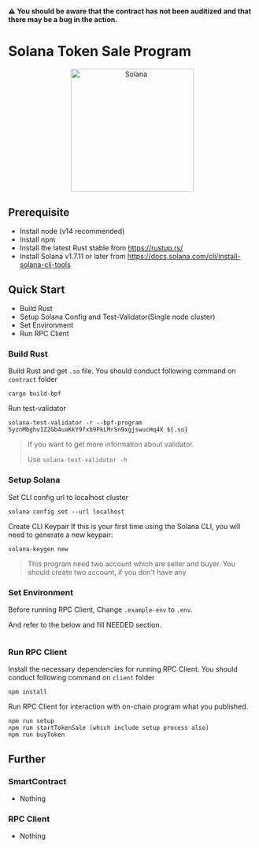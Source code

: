 #### ⚠️ You should be aware that the contract has not been auditized and that there may be a bug in the action.

# Solana Token Sale Program

<p align="center">
  <a href="https://solana.com">
    <img alt="Solana" src="https://i.imgur.com/uBVzyX3.png" width="250" />
  </a>
</p>

<p><p>

## Prerequisite

- Install node (v14 recommended)
- Install npm
- Install the latest Rust stable from https://rustup.rs/
- Install Solana v1.7.11 or later from https://docs.solana.com/cli/install-solana-cli-tools

## Quick Start

- Build Rust
- Setup Solana Config and Test-Validator(Single node cluster)
- Set Environment
- Run RPC Client

### Build Rust

Build Rust and get `.so` file. You should conduct following command on `contract` folder

```
cargo build-bpf
```

Run test-validator

```
solana-test-validator -r --bpf-program 5yznMbghv1Z2Gb4uaKkY9fxb9PkLMrSn9xgjswucHq4X ${.so}
```

> If you want to get more information about validator. <p>
> Use `solana-test-validator -h`

### Setup Solana

Set CLI config url to localhost cluster

```
solana config set --url localhost
```

Create CLI Keypair
If this is your first time using the Solana CLI, you will need to generate a new keypair:

```
solana-keygen new
```

> This program need two account which are seller and buyer. You should create two account, if you don't have any

### Set Environment

Before running RPC Client, Change `.example-env` to `.env`.<p>
And refer to the below and fill NEEDED section.

```

```

### Run RPC Client

Install the necessary dependencies for running RPC Client. You should conduct following command on `client` folder

```
npm install
```

Run RPC Client for interaction with on-chain program what you published.

```
npm run setup
npm run startTokenSale (which include setup process also)
npm run buyToken
```

## Further

### SmartContract

- Nothing

### RPC Client

- Nothing
